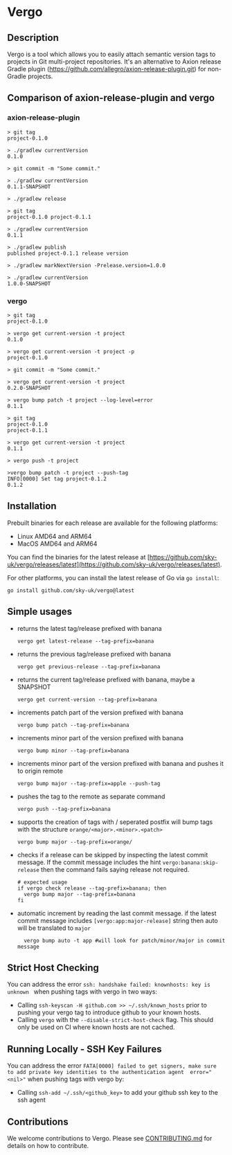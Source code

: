 # Vergo

## Description

Vergo is a tool which allows you to easily attach semantic version tags to projects in Git multi-project repositories.
It's an alternative to Axion release Gradle plugin (https://github.com/allegro/axion-release-plugin.git) for non-Gradle projects.

## Comparison of axion-release-plugin and vergo

### axion-release-plugin

```
> git tag
project-0.1.0

> ./gradlew currentVersion
0.1.0

> git commit -m "Some commit."

> ./gradlew currentVersion
0.1.1-SNAPSHOT

> ./gradlew release

> git tag
project-0.1.0 project-0.1.1

> ./gradlew currentVersion
0.1.1

> ./gradlew publish
published project-0.1.1 release version

> ./gradlew markNextVersion -Prelease.version=1.0.0

> ./gradlew currentVersion
1.0.0-SNAPSHOT

```

### vergo

```
> git tag
project-0.1.0

> vergo get current-version -t project
0.1.0

> vergo get current-version -t project -p
project-0.1.0

> git commit -m "Some commit."

> vergo get current-version -t project
0.2.0-SNAPSHOT

> vergo bump patch -t project --log-level=error
0.1.1

> git tag
project-0.1.0
project-0.1.1

> vergo get current-version -t project
0.1.1

> vergo push -t project

>vergo bump patch -t project --push-tag
INFO[0000] Set tag project-0.1.2
0.1.2

```

## Installation

Prebuilt binaries for each release are available for the following platforms:

- Linux AMD64 and ARM64
- MacOS AMD64 and ARM64

You can find the binaries for the latest release at [https://github.com/sky-uk/vergo/releases/latest](https://github.com/sky-uk/vergo/releases/latest).

For other platforms, you can install the latest release of Go via `go install`:

```shell
go install github.com/sky-uk/vergo@latest
```

## Simple usages

* returns the latest tag/release prefixed with banana

  `vergo get latest-release --tag-prefix=banana`

* returns the previous tag/release prefixed with banana

  `vergo get previous-release --tag-prefix=banana`

* returns the current tag/release prefixed with banana, maybe a SNAPSHOT

  `vergo get current-version --tag-prefix=banana`

* increments patch part of the version prefixed with banana

  `vergo bump patch --tag-prefix=banana`

* increments minor part of the version prefixed with banana

  `vergo bump minor --tag-prefix=banana`

* increments minor part of the version prefixed with banana and pushes it to origin remote

  `vergo bump major --tag-prefix=apple --push-tag`

* pushes the tag to the remote as separate command

  `vergo push --tag-prefix=banana`

* supports the creation of tags with / seperated postfix will bump tags with the structure `orange/<major>.<minor>.<patch>`

  `vergo bump major --tag-prefix=orange/`

* checks if a release can be skipped by inspecting the latest commit message. If the commit message includes the hint `vergo:banana:skip-release` then the command fails saying release not required. 

  ```
  # expected usage 
  if vergo check release --tag-prefix=banana; then
    vergo bump major --tag-prefix=banana
  fi
  ```
* automatic increment by reading the last commit message. if the latest commit message includes `[vergo:app:major-release]` string then auto will be translated to `major`
  ```
    vergo bump auto -t app #will look for patch/minor/major in commit message
  ```

## Strict Host Checking

You can address the error `ssh: handshake failed: knownhosts: key is unknown ` when pushing tags with vergo in two ways:
- Calling `ssh-keyscan -H github.com >> ~/.ssh/known_hosts` prior to pushing your vergo tag to introduce github to your known hosts.
- Calling `vergo` with the `--disable-strict-host-check` flag. This should only be used on CI where known hosts are not cached.

## Running Locally - SSH Key Failures
You can address the error `FATA[0000] failed to get signers, make sure to add private key identities to the authentication agent  error="<nil>"` when pushing tags with vergo by:
- Calling `ssh-add ~/.ssh/<github_key>` to add your github ssh key to the ssh agent

## Contributions

We welcome contributions to Vergo. Please see [CONTRIBUTING.md](./CONTRIBUTING.md) for details on how to contribute.
